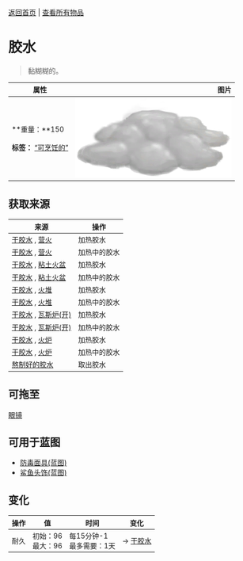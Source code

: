 [返回首页](index.md)   |  [查看所有物品](object.md)
# 胶水  
> 黏糊糊的。  
  
  属性  |   图片   
 ----  |  ----:   
 **重量：**150<br><br>**标签：**	[“可烹饪的”](tag_Cookable.md)  |  ![](Sprite/AloeVeraGel.png)   
  
## 获取来源  
来源  |  操作  
----  |  ----  
[干胶水](GlueDry.md) , [营火](Campfire.md)  |  加热胶水  
[干胶水](GlueDry.md) , [营火](Campfire.md)  |  加热中的胶水  
[干胶水](GlueDry.md) , [粘土火盆](ClayFirePit.md)  |  加热胶水  
[干胶水](GlueDry.md) , [粘土火盆](ClayFirePit.md)  |  加热中的胶水  
[干胶水](GlueDry.md) , [火堆](Fire.md)  |  加热胶水  
[干胶水](GlueDry.md) , [火堆](Fire.md)  |  加热中的胶水  
[干胶水](GlueDry.md) , [瓦斯炉(开)](GasCookerOn.md)  |  加热胶水  
[干胶水](GlueDry.md) , [瓦斯炉(开)](GasCookerOn.md)  |  加热中的胶水  
[干胶水](GlueDry.md) , [火炉](Stove.md)  |  加热胶水  
[干胶水](GlueDry.md) , [火炉](Stove.md)  |  加热中的胶水  
[熬制好的胶水](GlueCooked.md)  |  取出胶水  
## 可拖至  
[眼镜](Glasses.md)  
## 可用于蓝图  
- [防毒面具(蓝图)](Bp_GasMask.md)  
- [鲨鱼头饰(蓝图)](Bp_SharkHeadpiece.md)  
  
  
## 变化  
操作  |  值  |  时间  |  变化  
----  |  ----  |  ----  |  ----  
耐久  |  初始：96<br>最大：96  |  每15分钟-1<br>最多需要：1天  |  → [干胶水](GlueDry.md)  
